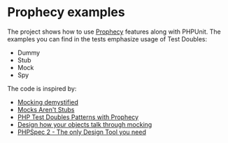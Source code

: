 # Prophecy examples

The project shows how to use [Prophecy](http://github.com/phpspec/prophecy) features along with PHPUnit.
The examples you can find in the tests emphasize usage of Test Doubles:

* Dummy
* Stub
* Mock
* Spy

The code is inspired by:
* [Mocking demystified](http://www.slideshare.net/marcello.duarte/mocking-demystified)
* [Mocks Aren't Stubs](http://martinfowler.com/articles/mocksArentStubs.html)
* [PHP Test Doubles Patterns with Prophecy](http://techportal.inviqa.com/2013/07/23/php-test-doubles-patterns-with-prophecy/)
* [Design how your objects talk through mocking](http://www.slideshare.net/everzet/design-how-your-objects-talk-through-mocking)
* [PHPSpec 2 - The only Design Tool you need](http://www.slideshare.net/cakper/dutch-php-conference-phpspec-2-the-only-design-tool-you-need)
